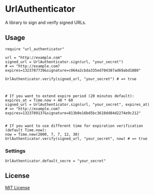 UrlAuthenticator
================

A library to sign and verify signed URLs.

Usage
-----

	require "url_authenticator"
	
	url = "http://example.com"
	signed_url = UrlAuthenticator.sign(url, "your_secret")
	# => "http://example.com?expires=1323787739&signature=c064a2cbda335ed784387ad69abd1880"

	UrlAuthenticator.verify(signed_url, "your_secret") # => true



	# If you want to extend expire period (20 minutes default):
	expires_at = Time.now + 40 * 60
	signed_url = UrlAuthenticator.sign(url, "your_secret", expires_at)
	# => "http://example.com?expires=1323789137&signature=813b0e16bd5bc3618dd84d2274e9c212"


	# If you want to use different time for expiration verification (default Time.now):
	now = Time.new(2000, 7, 7, 12, 30)
	UrlAuthenticator.verify(signed_url, "your_secret", now) # => true

### Settings

	UrlAuthenticator.default_secre = "your_secret"

License
-------

[MIT License](https://github.com/neaf/url_authenticator/blob/master/MIT-LICENSE)
